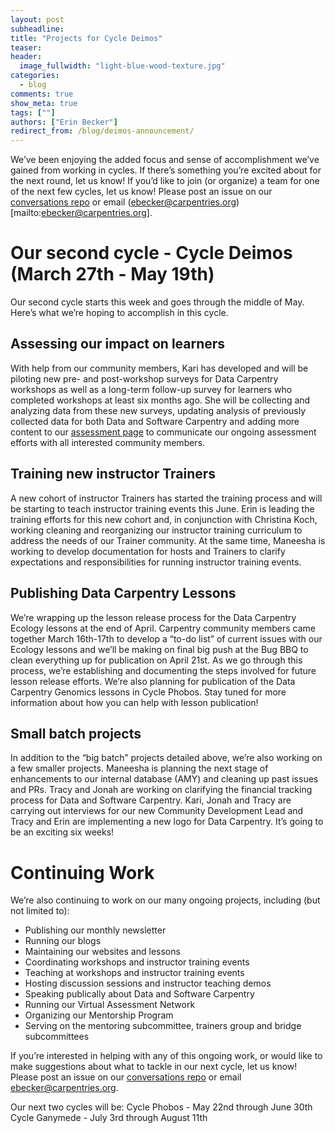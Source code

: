 ```yaml
---
layout: post
subheadline:
title: "Projects for Cycle Deimos"
teaser:
header:
  image_fullwidth: "light-blue-wood-texture.jpg"
categories:
  - blog
comments: true
show_meta: true
tags: [""]
authors: ["Erin Becker"]
redirect_from: /blog/deimos-announcement/
---
```


We’ve been enjoying the added focus and sense of accomplishment we’ve gained from working in cycles. If there’s something 
you’re excited about for the next round, let us know! If you’d like to join (or organize) a team for one of the next few cycles, 
let us know! Please post an issue on our [conversations repo](https://github.com/carpentries/conversations/issues) or email 
(ebecker@carpentries.org)[mailto:ebecker@carpentries.org].

# Our second cycle - Cycle Deimos (March 27th - May 19th)  
Our second cycle starts this week and goes through the middle of May. Here’s what we’re hoping to accomplish in this cycle. 

## Assessing our impact on learners  
With help from our community members, Kari has developed and will be piloting new pre- and post-workshop surveys for Data Carpentry 
workshops as well as a long-term follow-up survey for learners who completed workshops at least six months ago. She will be collecting
and analyzing data from these new surveys, updating analysis of previously collected data for both Data and Software Carpentry and adding
more content to our [assessment page](http://www.datacarpentry.org/assessment/) to communicate our ongoing assessment efforts with all
interested community members.   

## Training new instructor Trainers  
A new cohort of instructor Trainers has started the training process and will be starting to teach instructor training events this June.
Erin is leading the training efforts for this new cohort and, in conjunction with Christina Koch, working cleaning and reorganizing our
instructor training curriculum to address the needs of our Trainer community. At the same time, Maneesha is working to develop
documentation for hosts and Trainers to clarify expectations and responsibilities for running instructor training events.   

## Publishing Data Carpentry Lessons 
We’re wrapping up the lesson release process for the Data Carpentry Ecology lessons at the end of April. Carpentry community members
came together March 16th-17th to develop a “to-do list” of current issues with our Ecology lessons and we’ll be making on final big
push at the Bug BBQ to clean everything up for publication on April 21st. As we go through this process, we’re establishing and 
documenting the steps involved for future lesson release efforts. We’re also planning for publication of the Data Carpentry Genomics
lessons in Cycle Phobos. Stay tuned for more information about how you can help with lesson publication! 

## Small batch projects  
In addition to the “big batch” projects detailed above, we’re also working on a few smaller projects. Maneesha is planning the next
stage of enhancements to our internal database (AMY) and cleaning up past issues and PRs. Tracy and Jonah are working on clarifying
the financial tracking process for Data and Software Carpentry. Kari, Jonah and Tracy are carrying out interviews for our new Community
Development Lead and Tracy and Erin are implementing a new logo for Data Carpentry. It’s going to be an exciting six weeks!

# Continuing Work  
We’re also continuing to work on our many ongoing projects, including (but not limited to):  
- Publishing our monthly newsletter  
- Running our blogs  
- Maintaining our websites and lessons  
- Coordinating workshops and instructor training events  
- Teaching at workshops and instructor training events  
- Hosting discussion sessions and instructor teaching demos  
- Speaking publically about Data and Software Carpentry  
- Running our Virtual Assessment Network  
- Organizing our Mentorship Program  
- Serving on the mentoring subcommittee, trainers group and bridge subcommittees  

If you’re interested in helping with any of this ongoing work, or would like to make suggestions about what to tackle in our next 
cycle, let us know! Please post an issue on our [conversations repo](https://github.com/carpentries/conversations/issues) or email 
[ebecker@carpentries.org](mailto:ebecker@carpentries.org).

Our next two cycles will be:
Cycle Phobos - May 22nd through June 30th
Cycle Ganymede - July 3rd through August 11th


